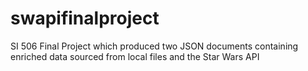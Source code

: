 # swapifinalproject
SI 506 Final Project which produced two JSON documents containing enriched data sourced from local files and the Star Wars API
